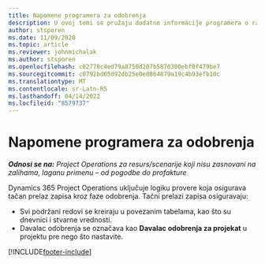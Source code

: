 ```yaml
---
title: Napomene programera za odobrenja
description: U ovoj temi se pružaju dodatne informacije programera o radu sa odobrenjima.
author: stsporen
ms.date: 11/09/2020
ms.topic: article
ms.reviewer: johnmichalak
ms.author: stsporen
ms.openlocfilehash: c02778c4ed79a8750d207b5870300ebf0f479be7
ms.sourcegitcommit: c0792bd65d92db25e0e8864879a19c4b93efb10c
ms.translationtype: MT
ms.contentlocale: sr-Latn-RS
ms.lasthandoff: 04/14/2022
ms.locfileid: "8579737"
---
```

# <a name="developer-notes-for-approvals"></a>Napomene programera za odobrenja

_**Odnosi se na:** Project Operations za resurs/scenarije koji nisu zasnovani na zalihama, laganu primenu – od pogodbe do profakture_

Dynamics 365 Project Operations uključuje logiku provere koja osigurava tačan prelaz zapisa kroz faze odobrenja. Tačni prelazi zapisa osiguravaju: 

  - Svi podržani redovi se kreiraju u povezanim tabelama, kao što su dnevnici i stvarne vrednosti.
  - Davalac odobrenja se označava kao **Davalac odobrenja za projekat** u projektu pre nego što nastavite.


[!INCLUDE[footer-include](../includes/footer-banner.md)]